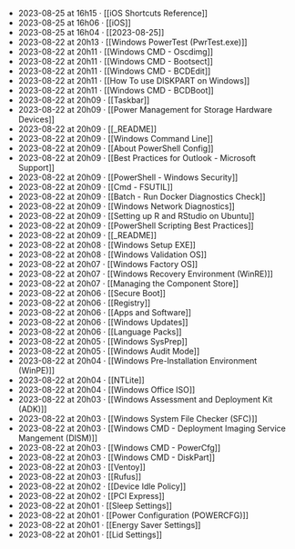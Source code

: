 - 2023-08-25 at 16h15 · [[iOS Shortcuts Reference]]
- 2023-08-25 at 16h06 · [[iOS]]
- 2023-08-25 at 16h04 · [[2023-08-25]]
- 2023-08-22 at 20h13 · [[Windows PowerTest (PwrTest.exe)]]
- 2023-08-22 at 20h11 · [[Windows CMD - Oscdimg]]
- 2023-08-22 at 20h11 · [[Windows CMD - Bootsect]]
- 2023-08-22 at 20h11 · [[Windows CMD - BCDEdit]]
- 2023-08-22 at 20h11 · [[How To use DISKPART on Windows]]
- 2023-08-22 at 20h11 · [[Windows CMD - BCDBoot]]
- 2023-08-22 at 20h09 · [[Taskbar]]
- 2023-08-22 at 20h09 · [[Power Management for Storage Hardware Devices]]
- 2023-08-22 at 20h09 · [[_README]]
- 2023-08-22 at 20h09 · [[Windows Command Line]]
- 2023-08-22 at 20h09 · [[About PowerShell Config]]
- 2023-08-22 at 20h09 · [[Best Practices for Outlook - Microsoft Support]]
- 2023-08-22 at 20h09 · [[PowerShell - Windows Security]]
- 2023-08-22 at 20h09 · [[Cmd - FSUTIL]]
- 2023-08-22 at 20h09 · [[Batch - Run Docker Diagnostics Check]]
- 2023-08-22 at 20h09 · [[Windows Network Diagnostics]]
- 2023-08-22 at 20h09 · [[Setting up R and RStudio on Ubuntu]]
- 2023-08-22 at 20h09 · [[PowerShell Scripting Best Practices]]
- 2023-08-22 at 20h09 · [[_README]]
- 2023-08-22 at 20h08 · [[Windows Setup EXE]]
- 2023-08-22 at 20h08 · [[Windows Validation OS]]
- 2023-08-22 at 20h07 · [[Windows Factory OS]]
- 2023-08-22 at 20h07 · [[Windows Recovery Environment (WinRE)]]
- 2023-08-22 at 20h07 · [[Managing the Component Store]]
- 2023-08-22 at 20h06 · [[Secure Boot]]
- 2023-08-22 at 20h06 · [[Registry]]
- 2023-08-22 at 20h06 · [[Apps and Software]]
- 2023-08-22 at 20h06 · [[Windows Updates]]
- 2023-08-22 at 20h06 · [[Language Packs]]
- 2023-08-22 at 20h05 · [[Windows SysPrep]]
- 2023-08-22 at 20h05 · [[Windows Audit Mode]]
- 2023-08-22 at 20h04 · [[Windows Pre-Installation Environment (WinPE)]]
- 2023-08-22 at 20h04 · [[NTLite]]
- 2023-08-22 at 20h04 · [[Windows Office ISO]]
- 2023-08-22 at 20h03 · [[Windows Assessment and Deployment Kit (ADK)]]
- 2023-08-22 at 20h03 · [[Windows System File Checker (SFC)]]
- 2023-08-22 at 20h03 · [[Windows CMD - Deployment Imaging Service Mangement (DISM)]]
- 2023-08-22 at 20h03 · [[Windows CMD - PowerCfg]]
- 2023-08-22 at 20h03 · [[Windows CMD - DiskPart]]
- 2023-08-22 at 20h03 · [[Ventoy]]
- 2023-08-22 at 20h03 · [[Rufus]]
- 2023-08-22 at 20h02 · [[Device Idle Policy]]
- 2023-08-22 at 20h02 · [[PCI Express]]
- 2023-08-22 at 20h01 · [[Sleep Settings]]
- 2023-08-22 at 20h01 · [[Power Configuration (POWERCFG)]]
- 2023-08-22 at 20h01 · [[Energy Saver Settings]]
- 2023-08-22 at 20h01 · [[Lid Settings]]
